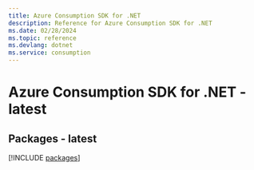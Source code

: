 ```yaml
---
title: Azure Consumption SDK for .NET
description: Reference for Azure Consumption SDK for .NET
ms.date: 02/28/2024
ms.topic: reference
ms.devlang: dotnet
ms.service: consumption
---
```

# Azure Consumption SDK for .NET - latest
## Packages - latest
[!INCLUDE [packages](consumption-index.md)]